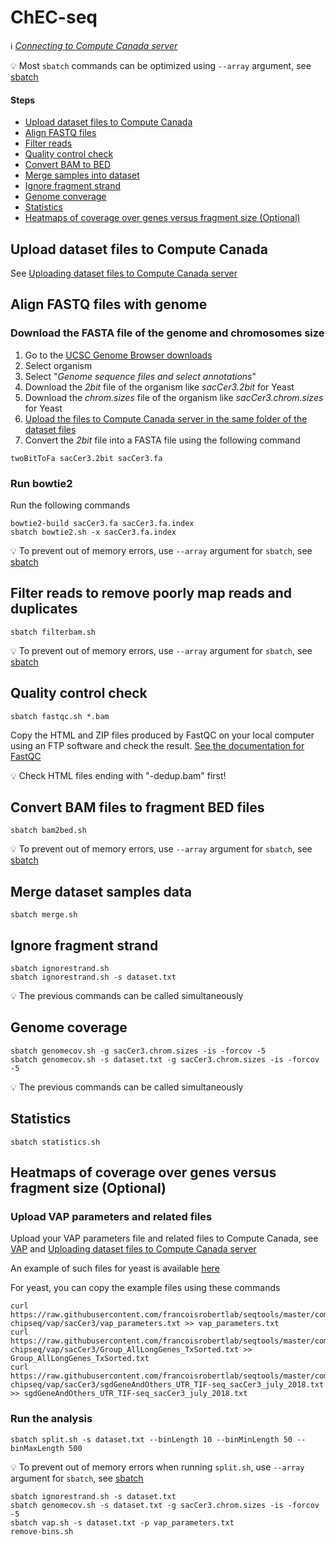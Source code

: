 # ChEC-seq

:information_source: *[Connecting to Compute Canada server](connect.md)*

:bulb: Most `sbatch` commands can be optimized using `--array` argument, see [sbatch](sbatch.md)

#### Steps

* [Upload dataset files to Compute Canada](#upload-dataset-files-to-compute-canada)
* [Align FASTQ files](#align-fastq-files-with-genome)
* [Filter reads](#filter-reads-to-remove-poorly-map-reads-and-duplicates)
* [Quality control check](#quality-control-check)
* [Convert BAM to BED](#convert-bam-files-to-fragment-bed-files)
* [Merge samples into dataset](#merge-dataset-samples-data)
* [Ignore fragment strand](#ignore-fragment-strand)
* [Genome converage](#genome-coverage)
* [Statistics](#statistics)
* [Heatmaps of coverage over genes versus fragment size (Optional)](#heatmaps-of-coverage-over-genes-versus-fragment-size-optional)

## Upload dataset files to Compute Canada

See [Uploading dataset files to Compute Canada server](upload.md)

## Align FASTQ files with genome

### Download the FASTA file of the genome and chromosomes size

1. Go to the [UCSC Genome Browser downloads](http://hgdownload.soe.ucsc.edu/downloads.html)
2. Select organism
3. Select "*Genome sequence files and select annotations*"
4. Download the *2bit* file of the organism like *sacCer3.2bit* for Yeast
4. Download the *chrom.sizes* file of the organism like *sacCer3.chrom.sizes* for Yeast
5. [Upload the files to Compute Canada server in the same folder of the dataset files](upload.md)
6. Convert the *2bit* file into a FASTA file using the following command

```
twoBitToFa sacCer3.2bit sacCer3.fa
```

### Run bowtie2

Run the following commands

```
bowtie2-build sacCer3.fa sacCer3.fa.index
sbatch bowtie2.sh -x sacCer3.fa.index
```

:bulb: To prevent out of memory errors, use `--array` argument for `sbatch`, see [sbatch](sbatch.md)

## Filter reads to remove poorly map reads and duplicates

```
sbatch filterbam.sh
```

:bulb: To prevent out of memory errors, use `--array` argument for `sbatch`, see [sbatch](sbatch.md)

## Quality control check

```
sbatch fastqc.sh *.bam
```

Copy the HTML and ZIP files produced by FastQC on your local computer using an FTP software and check the result. [See the documentation for FastQC](https://www.bioinformatics.babraham.ac.uk/projects/fastqc/)

:bulb: Check HTML files ending with "-dedup.bam" first!

## Convert BAM files to fragment BED files

```
sbatch bam2bed.sh
```

:bulb: To prevent out of memory errors, use `--array` argument for `sbatch`, see [sbatch](sbatch.md)

## Merge dataset samples data

```
sbatch merge.sh
```

## Ignore fragment strand

```
sbatch ignorestrand.sh
sbatch ignorestrand.sh -s dataset.txt
```

:bulb: The previous commands can be called simultaneously

## Genome coverage

```
sbatch genomecov.sh -g sacCer3.chrom.sizes -is -forcov -5
sbatch genomecov.sh -s dataset.txt -g sacCer3.chrom.sizes -is -forcov -5
```

:bulb: The previous commands can be called simultaneously

## Statistics

```
sbatch statistics.sh
```

## Heatmaps of coverage over genes versus fragment size (Optional)

### Upload VAP parameters and related files

Upload your VAP parameters file and related files to Compute Canada, see [VAP](https://bitbucket.org/labjacquespe/vap/src/master/) and [Uploading dataset files to Compute Canada server](upload.md)

An example of such files for yeast is available [here](mnase-chipseq/vap/sacCer3)

For yeast, you can copy the example files using these commands

```
curl https://raw.githubusercontent.com/francoisrobertlab/seqtools/master/computecanada/mnase-chipseq/vap/sacCer3/vap_parameters.txt >> vap_parameters.txt
curl https://raw.githubusercontent.com/francoisrobertlab/seqtools/master/computecanada/mnase-chipseq/vap/sacCer3/Group_AllLongGenes_TxSorted.txt >> Group_AllLongGenes_TxSorted.txt
curl https://raw.githubusercontent.com/francoisrobertlab/seqtools/master/computecanada/mnase-chipseq/vap/sacCer3/sgdGeneAndOthers_UTR_TIF-seq_sacCer3_july_2018.txt >> sgdGeneAndOthers_UTR_TIF-seq_sacCer3_july_2018.txt
```

### Run the analysis

```
sbatch split.sh -s dataset.txt --binLength 10 --binMinLength 50 --binMaxLength 500
```

:bulb: To prevent out of memory errors when running `split.sh`, use `--array` argument for `sbatch`, see [sbatch](sbatch.md)

```
sbatch ignorestrand.sh -s dataset.txt
sbatch genomecov.sh -s dataset.txt -g sacCer3.chrom.sizes -is -forcov -5
sbatch vap.sh -s dataset.txt -p vap_parameters.txt
remove-bins.sh
```
